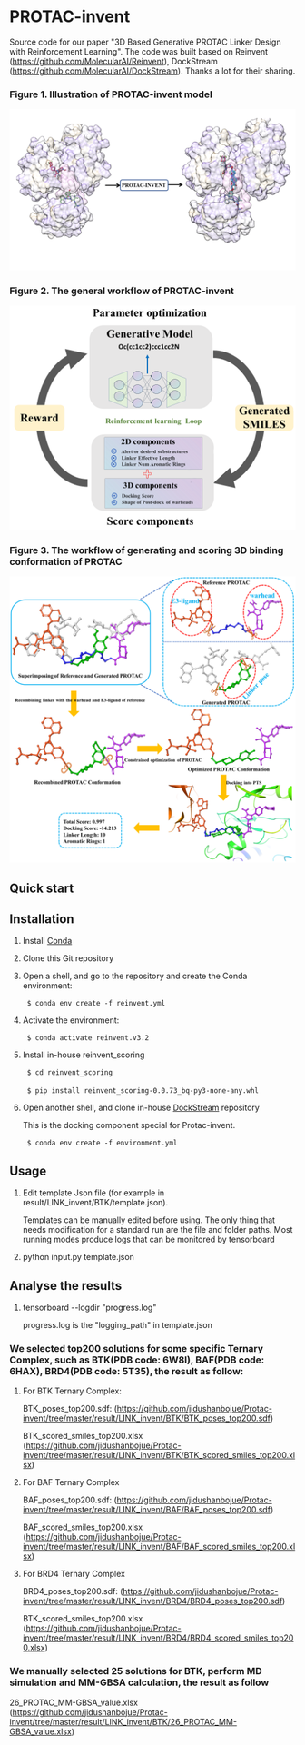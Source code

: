 # PROTAC-invent
Source code for our paper "3D Based Generative PROTAC Linker Design with Reinforcement Learning".
The code was built based on Reinvent (https://github.com/MolecularAI/Reinvent), DockStream (https://github.com/MolecularAI/DockStream).
Thanks a lot for their sharing.


### **Figure 1. Illustration of PROTAC-invent model</center>**
![Figure1](https://github.com/jidushanbojue/Protac-invent/blob/master/my_script/picture/image/figure1.png "Figure1")

### **Figure 2. The general workflow of PROTAC-invent</center>**
![Figure1](https://github.com/jidushanbojue/Protac-invent/blob/master/my_script/picture/image/figure2.png "Figure2")

### **Figure 3. The workflow of generating and scoring 3D binding conformation of PROTAC</center>**
![Figure1](https://github.com/jidushanbojue/Protac-invent/blob/master/my_script/picture/image/figure3.png "Figure3")


## Quick start

Installation
-------------

1. Install [Conda](https://conda.io/projects/conda/en/latest/index.html)
2. Clone this Git repository
3. Open a shell, and go to the repository and create the Conda environment:
   
        $ conda env create -f reinvent.yml

4. Activate the environment:

        $ conda activate reinvent.v3.2

5. Install in-house reinvent_scoring

        $ cd reinvent_scoring

        $ pip install reinvent_scoring-0.0.73_bq-py3-none-any.whl

6. Open another shell, and clone in-house [DockStream](https://github.com/jidushanbojue/DockStream-master) repository

   This is the docking component special for Protac-invent.

        $ conda env create -f environment.yml



## Usage
1. Edit template Json file (for example in result/LINK_invent/BTK/template.json).

   Templates can be manually edited before using. The only thing that needs modification for a standard run are the file and folder paths. Most running modes produce logs that can be monitored by tensorboard
2. python input.py template.json

## Analyse the results

1. tensorboard --logdir "progress.log"

    progress.log is the "logging_path" in template.json

### We selected top200 solutions for some specific Ternary Complex, such as BTK(PDB code: 6W8I), BAF(PDB code: 6HAX), BRD4(PDB code: 5T35), the result as follow:

1. For BTK Ternary Complex:

   BTK_poses_top200.sdf: (https://github.com/jidushanbojue/Protac-invent/tree/master/result/LINK_invent/BTK/BTK_poses_top200.sdf)

   BTK_scored_smiles_top200.xlsx (https://github.com/jidushanbojue/Protac-invent/tree/master/result/LINK_invent/BTK/BTK_scored_smiles_top200.xlsx)

2. For BAF Ternary Complex

   BAF_poses_top200.sdf: (https://github.com/jidushanbojue/Protac-invent/tree/master/result/LINK_invent/BAF/BAF_poses_top200.sdf)

   BAF_scored_smiles_top200.xlsx (https://github.com/jidushanbojue/Protac-invent/tree/master/result/LINK_invent/BAF/BAF_scored_smiles_top200.xlsx)

3. For BRD4 Ternary Complex

   BRD4_poses_top200.sdf: (https://github.com/jidushanbojue/Protac-invent/tree/master/result/LINK_invent/BRD4/BRD4_poses_top200.sdf)

   BTK_scored_smiles_top200.xlsx (https://github.com/jidushanbojue/Protac-invent/tree/master/result/LINK_invent/BRD4/BRD4_scored_smiles_top200.xlsx)

### We manually selected 25 solutions for BTK, perform MD simulation and MM-GBSA calculation, the result as follow

   26_PROTAC_MM-GBSA_value.xlsx (https://github.com/jidushanbojue/Protac-invent/tree/master/result/LINK_invent/BTK/26_PROTAC_MM-GBSA_value.xlsx)


